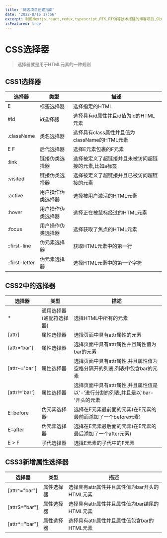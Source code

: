 ```yaml
---
title: '博客项目创建指南'
date: '2022-8/15 17:56'
excerpt: 利用Nextjs,react,redux,typescript,RTK,RTKQ等技术搭建的博客项目,供大家参考指正
isFeatured: true
---
```


# CSS选择器

> 选择器就是用于HTML元素的一种规则

## CSS1选择器

| 选择器         | 类型               | 描述                                                 |
| -------------- | ------------------ | ---------------------------------------------------- |
| E              | 标签选择器         | 选择指定的HTML                                       |
| #id            | id选择器           | 选择具有id属性并且id值为id的HTML元素                 |
| .className     | 类名选择器         | 选择具有class属性并且值为className的HTML元素         |
| E  F           | 后代选择器         | 选择E元素包裹的F元素                                 |
| :link          | 链接伪类选择器     | 选择被定义了超链接并且未被访问超链接的元素,比如a标签 |
| :visited       | 链接伪类选择器     | 选择被定义了超链接并且已被访问超链接的元素           |
| :active        | 用户操作伪类选择器 | 选择被用户激活的HTML元素                             |
| :hover         | 用户操作伪类选择器 | 选择正在被鼠标经过的HTML元素                         |
| :focus         | 用户操作伪类选择器 | 选择获取了焦点的HTML元素                             |
| ::first-line   | 伪元素选择器       | 获取HTML元素中的第一行                               |
| ::first-letter | 伪元素选择器       | 选择HTML元素中的第一个字符                           |

## CSS2中的选择器

| 选择器        | 类型                     | 描述                                                         |
| ------------- | ------------------------ | ------------------------------------------------------------ |
| *             | 通用选择器(通配符选择器) | 选择HTML中所有的元素                                         |
| [attr]        | 属性选择器               | 选择页面中具有attr属性的元素                                 |
| [attr='bar']  | 属性选择器               | 选择页面中具有attr属性并且属性值为bar的元素                  |
| [attr~='bar'] | 属性选择器               | 选择页面中具有attr属性,并且属性值为空格分隔开的列表,列表中包含bar的元素 |
| [attr!='bar'] | 属性选择器               | 选择页面中具有attr属性,并且属性值是以'-'进行分割的列表,并且是以'bar-'开头的元素 |
| E::before     | 伪元素选择器             | 选择在E元素最前面的元素(在E元素的最前面添加了一个before元素) |
| E::after      | 伪元素选择器             | 选择在E元素最后面的元素(在E元素的最后添加了一个after元素)    |
| E > F         | 子代选择器               | 选择E元素的子代中的F元素                                     |

## CSS3新增属性选择器

| 选择器        | 类型       | 描述                                          |
| ------------- | ---------- | --------------------------------------------- |
| [attr^="bar"] | 属性选择器 | 选择具有attr属性并且属性值为bar开头的HTML元素 |
| [attr$="bar"] | 属性选择器 | 选择具有attr属性并且属性值为bar结尾的HTML元素 |
| [attr*="bar"] | 属性选择器 | 选择具有attr属性并且属性值包含bar的HTML元素   |


